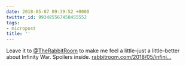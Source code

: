 ```yaml
---
date: 2018-05-07 09:39:52 +0000
twitter_id: 993485567458455552
tags:
- micropost
title: ''
---
```


Leave it to [@TheRabbitRoom](https://twitter.com/TheRabbitRoom) to make me feel a little–just a little–better about Infinity War. Spoilers inside. [rabbitroom.com/2018/05/infini…](http://rabbitroom.com/2018/05/infinity-war-the-villains-journey/)

